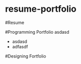 # resume-portfolio

#Resume

#Programming Portfolio
asdasd 
- asdasd
- adfasdf


#Designing Fortfolio
